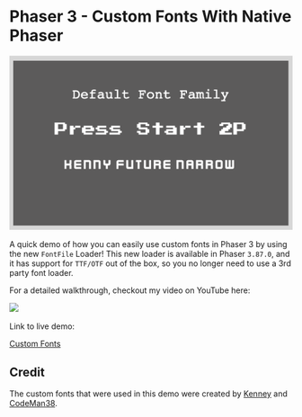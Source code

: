 # Phaser 3 - Custom Fonts With Native Phaser

![demo](docs/example.png)

A quick demo of how you can easily use custom fonts in Phaser 3 by using the new `FontFile` Loader! This new loader is available in Phaser `3.87.0`, and it has support for `TTF/OTF` out of the box, so you no longer need to use a 3rd party font loader.

For a detailed walkthrough, checkout my video on YouTube here:

[<img src="https://i.ytimg.com/vi/cKe9JT2lW8w/hqdefault.jpg">](https://youtu.be/cKe9JT2lW8w "Phaser 3.87 Update: Custom Fonts Done Right!")

Link to live demo:

[Custom Fonts](https://devshareacademy.github.io/code-examples-from-my-video-content/phaser-3/native-custom-fonts/index.html)

## Credit

The custom fonts that were used in this demo were created by [Kenney](https://www.kenney.nl/assets/kenney-fonts) and [CodeMan38](https://fonts.google.com/?query=CodeMan38).

